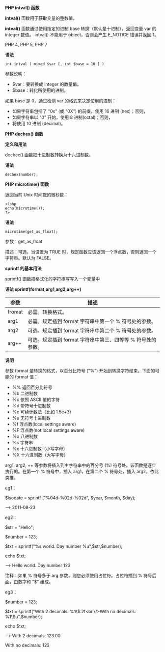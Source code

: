 **PHP intval() 函数**

**intval()** 
函数用于获取变量的整数值。

**intval()**
 函数通过使用指定的进制 base 转换（默认是十进制），返回变量 var 的 integer 数值。 intval() 不能用于 object，否则会产生 E_NOTICE 错误并返回 1。

PHP 4, PHP 5, PHP 7

**语法**

    int intval ( mixed $var [, int $base = 10 ] )

参数说明：

- $var：要转换成 integer 的数量值。
- $base：转化所使用的进制。

如果 base 是 0，通过检测 var 的格式来决定使用的进制：

- 如果字符串包括了 "0x" (或 "0X") 的前缀，使用 16 进制 (hex)；否则，
- 如果字符串以 "0" 开始，使用 8 进制(octal)；否则，
- 将使用 10 进制 (decimal)。

**PHP dechex() 函数**

**定义和用法**

dechex() 函数把十进制数转换为十六进制数。

**语法**

    dechex(number);

**PHP microtime() 函数**

返回当前 Unix 时间戳的微秒数：

    <?php
    echo(microtime());
    ?>

**语法**

    microtime(get_as_float);

参数：get_as_float

描述：可选。当设置为 TRUE 时，规定函数应该返回一个浮点数，否则返回一个字符串。默认为 FALSE。

**sprintf 的基本用法**

sprintf() 函数把格式化的字符串写写入一个变量中

**语法 sprintf(format,arg1,arg2,arg++)**

|参数|描述|
|----|----|
|fromat|必需。转换格式。|
|arg1|必需。规定插到 format 字符串中第一个 % 符号处的参数。|
|arg2|可选。规定插到 format 字符串中第二个 % 符号处的参数。|
|arg++|可选。规定插到 format 字符串中第三、四等等 % 符号处的参数。|

**说明**

参数 format 是转换的格式，以百分比符号 ("%") 开始到转换字符结束。下面的可能的 format 值：

- %% 返回百分比符号
- %b 二进制数
- %c 依照 ASCII 值的字符
- %d 带符号十进制数
- %e 可续计数法（比如 1.5e+3）
- %u 无符号十进制数
- %f 浮点数(local settings aware)
- %F 浮点数(not local settings aware)
- %o 八进制数
- %s 字符串
- %x 十六进制数（小写字母）
- %X 十六进制数（大写字母）

arg1, arg2, ++ 等参数将插入到主字符串中的百分号 (%) 符号处。该函数是逐步执行的。在第一个 % 符号中，插入 arg1，在第二个 % 符号处，插入 arg2，依此类推。

eg1：

$isodate = sprintf ("%04d-%02d-%02d", $year, $month, $day);

--> 2011-08-23

eg2：

$str = "Hello";

$number = 123;

$txt = sprintf("%s world. Day number %u",$str,$number);

echo $txt;

--> Hello world. Day number 123

注释：如果 % 符号多于 arg 参数，则您必须使用占位符。占位符插到 % 符号后面，由数字和 "\$" 组成。

eg3：

$number = 123;

$txt = sprintf("With 2 decimals: %1\$.2f<br //>With no decimals: %1\$u",$number);

echo $txt;

--> With 2 decimals: 123.00 

With no decimals: 123

